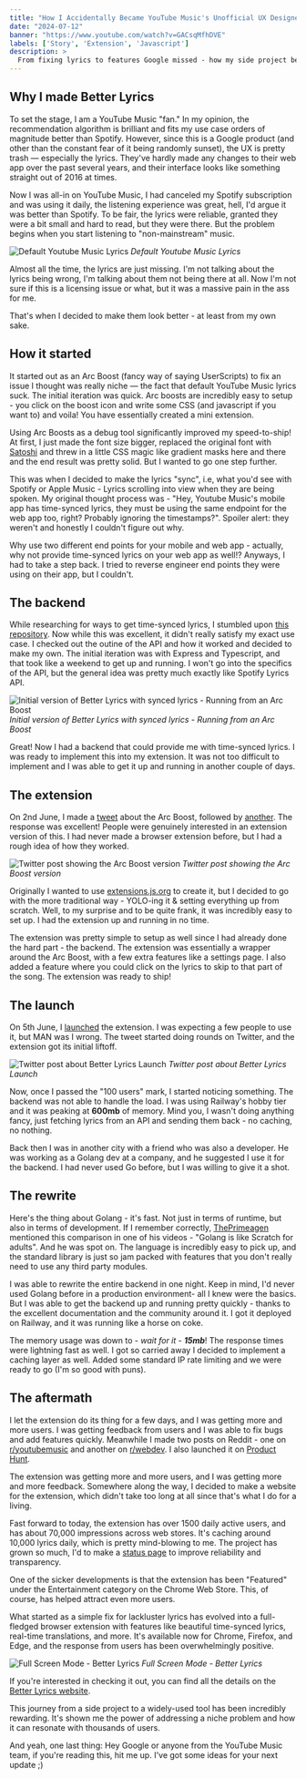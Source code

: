 ```yaml
---
title: "How I Accidentally Became YouTube Music's Unofficial UX Designer - Better Lyrics"
date: "2024-07-12"
banner: "https://www.youtube.com/watch?v=GACsqMfhDVE"
labels: ['Story', 'Extension', 'Javascript']
description: >
  From fixing lyrics to features Google missed - how my side project became 1500+ users' must-have extension for YouTube Music.
---
```


## Why I made Better Lyrics

To set the stage, I am a YouTube Music "fan." In my opinion, the recommendation algorithm is brilliant and fits my use
case orders of magnitude better than Spotify. However, since this is a Google product (and other than the constant fear
of it being randomly sunset), the UX is pretty trash — especially the lyrics. They've hardly made any changes to their
web app over the past several years, and their interface looks like something straight out of 2016 at times.

Now I was all-in on YouTube Music, I had canceled my Spotify subscription and was using it daily, the listening experience
was great, hell, I'd argue it was better than Spotify. To be fair, the lyrics were reliable, granted they were a bit
small and hard to read, but they were there. But the problem begins when you start listening to "non-mainstream" music.

![Default Youtube Music Lyrics](https://res.cloudinary.com/boidu/image/upload/q_auto:eco/v1720787071/Screenshot_2024-07-12_at_17.54.03_qab069.png)
_Default Youtube Music Lyrics_

Almost all the time, the lyrics are just missing. I'm not talking about the lyrics being wrong, I'm talking about them
not being there at all. Now I'm not sure if this is a licensing issue or what, but it was a massive pain in the ass for me.

That's when I decided to make them look better - at least from my own sake.

## How it started

It started out as an Arc Boost (fancy way of saying UserScripts) to fix an issue I thought was really niche — the fact that
default YouTube Music lyrics suck. The initial iteration was quick. Arc boosts are incredibly easy to setup - you click on
the boost icon and write some CSS (and javascript if you want to) and voila! You have essentially created a mini extension.

Using Arc Boosts as a debug tool significantly improved my speed-to-ship! At first, I just made the font size bigger,
replaced the original font with [Satoshi](https://www.fontshare.com/fonts/satoshi) and threw in a little CSS magic like gradient
masks here and there and the end result was pretty solid. But I wanted to go one step further.

This was when I decided to make the lyrics "sync", i.e, what you'd see with Spotify or Apple Music - Lyrics scrolling
into view when they are being spoken. My original thought process was - "Hey, Youtube Music's mobile app has time-synced
lyrics, they must be using the same endpoint for the web app too, right? Probably ignoring the timestamps?".
Spoiler alert: they weren't and honestly I couldn't figure out why.

Why use two different end points for your mobile
and web app - actually, why not provide time-synced lyrics on your web app as well!? Anyways, I had to take a step back.
I tried to reverse engineer end points they were using on their app, but I couldn't.

## The backend

While researching for ways to get time-synced lyrics, I stumbled upon [this repository](https://github.com/akashrchandran/spotify-lyrics-api).
Now while this was excellent, it didn't really satisfy my exact use case. I checked out the outine of the API and how it
worked and decided to make my own. The initial iteration was with Express and Typescript, and that took like a weekend to
get up and running. I won't go into the specifics of the API, but the general idea was pretty much exactly like
Spotify Lyrics API.

![Initial version of Better Lyrics with synced lyrics - Running from an Arc Boost](https://res.cloudinary.com/boidu/image/upload/q_auto:eco/v1720787164/Screenshot_2024-06-03_at_17.39.31_ookltg.png)
_Initial version of Better Lyrics with synced lyrics - Running from an Arc Boost_

Great! Now I had a backend that could provide me with time-synced lyrics. I was ready to implement
this into my extension. It was not too difficult to implement and I was able to get it up and running in another couple
of days.

## The extension

On 2nd June, I made a [tweet](https://x.com/boidushya/status/1797057452162039973) about the Arc Boost, followed
by [another](https://x.com/boidushya/status/1797213945129767309). The response was excellent! People were genuinely
interested in an extension version of this. I had never made a browser extension before, but I had a rough idea of how
they worked.

![Twitter post showing the Arc Boost version](https://res.cloudinary.com/boidu/image/upload/q_auto:eco/v1720787426/cbe97639-ad37-4ad0-9cec-b529ecc50626.png)
_Twitter post showing the Arc Boost version_

Originally I wanted to use [extensions.js.org](https://extension.js.org/) to create it, but I
decided to go with the more traditional way - YOLO-ing it & setting everything up from scratch. Well, to my surprise and
to be quite frank, it was incredibly easy to set up. I had the extension up and running in no time.

The extension was pretty simple
to setup as well since I had already done the hard part - the backend. The extension was essentially a wrapper around
the Arc Boost, with a few extra features like a settings page. I also added a feature where you could click on the
lyrics to skip to that part of the song. The extension was ready to ship!

## The launch

On 5th June, I [launched](https://x.com/boidushya/status/1798405072625520902) the extension. I was expecting a few
people to use it, but MAN was I wrong. The tweet started doing rounds on Twitter, and the extension got its initial
liftoff.

![Twitter post about Better Lyrics Launch](https://res.cloudinary.com/boidu/image/upload/q_auto:eco,c_crop,g_north,h_1295,w_1182,x_0,y_104/v1720787300/8b77e210-74b7-48a1-b4dc-6aa9c2bdf257.png)
_Twitter post about Better Lyrics Launch_

Now, once I passed the "100 users" mark, I started noticing something. The backend was not able to handle the load. I was
using Railway's hobby tier and it was peaking at **600mb** of memory. Mind you, I wasn't doing anything fancy, just fetching
lyrics from an API and sending them back - no caching, no nothing.

Back then I was in another city with a friend who was also a developer. He was working as a Golang dev at a
company, and he suggested I use it for the backend. I had never used Go before, but I was willing to give it a
shot.

## The rewrite

Here's the thing about Golang - it's fast. Not just in terms of runtime, but also in terms of development. If I remember
correctly, [ThePrimeagen](https://x.com/ThePrimeagen) mentioned this comparison in one of his videos - "Golang is like
Scratch for adults". And he was spot on. The language is incredibly easy to pick up, and the standard library is just
so jam packed with features that you don't really need to use any third party modules.

I was able to rewrite the entire backend in one night.
Keep in mind, I'd never used Golang before in a production environment- all I knew were the basics.
But I was able to get the backend up and running pretty quickly - thanks to the excellent documentation and the
community around it. I got it deployed on Railway, and it was running like a horse on coke.

The memory usage was down to - _wait for it_ - _**15mb**_! The response times were lightning fast as well.
I got so carried away I decided to implement a caching layer as well. Added some standard IP rate limiting and we were
ready to go (I'm so good with puns).

## The aftermath

I let the extension do its thing for a few days, and I was getting more and more users. I was getting feedback from users
and I was able to fix bugs and add features quickly. Meanwhile I made two posts on Reddit - one on [r/youtubemusic](https://www.reddit.com/r/YoutubeMusic/comments/1db1j6a/introducing_better_lyrics_enhance_your_youtube/)
and another on [r/webdev](https://www.reddit.com/r/webdev/comments/1dran79/i_built_a_browser_extension_for_youtube_music/).
I also launched it on [Product Hunt](https://www.producthunt.com/posts/better-lyrics).

The extension was getting more and more users, and I was getting
more and more feedback. Somewhere along the way, I decided to make a website for the extension, which didn't take too
long at all since that's what I do for a living.

Fast forward to today, the extension has over 1500 daily active users, and has about 70,000 impressions across web stores.
It's caching around 10,000 lyrics daily, which is pretty mind-blowing to me.
The project has grown so much, I'd to make a [status page](https://better-lyrics-status.boidu.dev) to improve reliability
and transparency.

One of the sicker developments is that the extension has been "Featured" under the Entertainment category on the
Chrome Web Store. This, of course, has helped attract even more users.

What started as a simple fix for lackluster lyrics has evolved into a full-fledged browser extension with features like
beautiful time-synced lyrics, real-time translations, and more. It's available now for Chrome, Firefox, and Edge, and
the response from users has been overwhelmingly positive.

![Full Screen Mode - Better Lyrics](https://res.cloudinary.com/boidu/image/upload/q_auto:eco/t_banner/v1720783608/Screenshot_2024-06-20_at_11.44.23_wwwrcc.png)
_Full Screen Mode - Better Lyrics_

If you're interested in checking it out, you can find all the details on the [Better Lyrics website](https://better-lyrics.boidu.dev).

This journey from a side project to a widely-used tool has been incredibly rewarding. It's shown me the power of
addressing a niche problem and how it can resonate with thousands of users.

And yeah, one last thing: Hey Google or anyone from the YouTube Music team, if
you're reading this, hit me up. I've got some ideas for your next update ;)
